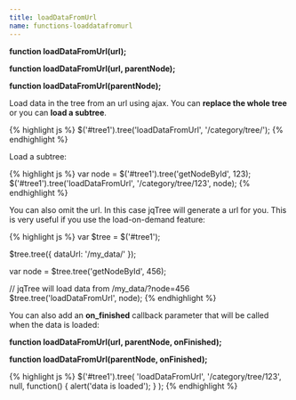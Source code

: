 ```yaml
---
title: loadDataFromUrl
name: functions-loaddatafromurl
---
```


**function loadDataFromUrl(url);**

**function loadDataFromUrl(url, parentNode);**

**function loadDataFromUrl(parentNode);**

Load data in the tree from an url using ajax. You can **replace the whole tree** or you can **load a subtree**.

{% highlight js %}
$('#tree1').tree('loadDataFromUrl', '/category/tree/');
{% endhighlight %}

Load a subtree:

{% highlight js %}
var node = $('#tree1').tree('getNodeById', 123);
$('#tree1').tree('loadDataFromUrl', '/category/tree/123', node);
{% endhighlight %}

You can also omit the url. In this case jqTree will generate a url for you. This is very useful if you use the load-on-demand feature:

{% highlight js %}
var $tree = $('#tree1');

$tree.tree({
    dataUrl: '/my_data/'
});

var node = $tree.tree('getNodeById', 456);

// jqTree will load data from /my_data/?node=456
$tree.tree('loadDataFromUrl', node);
{% endhighlight %}

You can also add an **on_finished** callback parameter that will be called when the data is loaded:

**function loadDataFromUrl(url, parentNode, onFinished);**

**function loadDataFromUrl(parentNode, onFinished);**

{% highlight js %}
$('#tree1').tree(
    'loadDataFromUrl',
    '/category/tree/123',
    null,
    function() {
        alert('data is loaded');
    }
);
{% endhighlight %}
